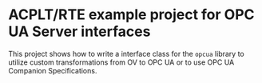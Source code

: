 
# ACPLT/RTE example project for OPC UA Server interfaces

This project shows how to write a interface class for the `opcua` library to utilize custom transformations from OV to OPC UA or to use OPC UA Companion Specifications.